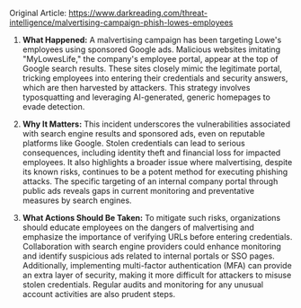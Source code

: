 Original Article: https://www.darkreading.com/threat-intelligence/malvertising-campaign-phish-lowes-employees

1. **What Happened:** A malvertising campaign has been targeting Lowe's employees using sponsored Google ads. Malicious websites imitating "MyLowesLife," the company's employee portal, appear at the top of Google search results. These sites closely mimic the legitimate portal, tricking employees into entering their credentials and security answers, which are then harvested by attackers. This strategy involves typosquatting and leveraging AI-generated, generic homepages to evade detection.

2. **Why It Matters:** This incident underscores the vulnerabilities associated with search engine results and sponsored ads, even on reputable platforms like Google. Stolen credentials can lead to serious consequences, including identity theft and financial loss for impacted employees. It also highlights a broader issue where malvertising, despite its known risks, continues to be a potent method for executing phishing attacks. The specific targeting of an internal company portal through public ads reveals gaps in current monitoring and preventative measures by search engines.

3. **What Actions Should Be Taken:** To mitigate such risks, organizations should educate employees on the dangers of malvertising and emphasize the importance of verifying URLs before entering credentials. Collaboration with search engine providers could enhance monitoring and identify suspicious ads related to internal portals or SSO pages. Additionally, implementing multi-factor authentication (MFA) can provide an extra layer of security, making it more difficult for attackers to misuse stolen credentials. Regular audits and monitoring for any unusual account activities are also prudent steps.